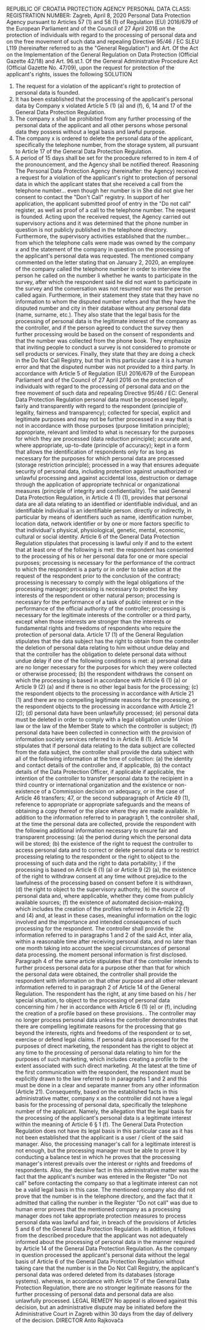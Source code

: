 REPUBLIC OF CROATIA 
PROTECTION AGENCY PERSONAL 
DATA CLASS: 
REGISTRATION NUMBER: 
Zagreb, April 8, 2020
Personal Data Protection Agency pursuant to Articles 57 (1) and 58 (1) of Regulation (EU) 2016/679 of the European Parliament and of the Council of 27 April 2016 on the protection of individuals with regard to the processing of personal data and on the free movement of such data and repealing Directive 95/46 / EC SLEU L119 (hereinafter referred to as the "General Regulation") and Art. Of the Act on the Implementation of the General Regulation on Data Protection (Official Gazette 42/18) and Art. 96.st.1. Of the General Administrative Procedure Act (Official Gazette No. 47/09), upon the request for protection of the applicant's rights, issues the following
SOLUTION 
1. The request for a violation of the applicant's right to protection of personal data is founded. 
2. It has been established that the processing of the applicant's personal data by Company x violated Article 5 (1) (a) and (f), 6, 14 and 17 of the General Data Protection Regulation. 
3. The company x shall be prohibited from any further processing of the personal data of the applicant and all other persons whose personal data they possess without a legal basis and lawful purpose. 
4. The company x is ordered to delete the personal data of the applicant, specifically the telephone number, from the storage system, all pursuant to Article 17 of the General Data Protection Regulation. 
5. A period of 15 days shall be set for the procedure referred to in item 4 of the pronouncement, and the Agency shall be notified thereof. 
Reasoning 
The Personal Data Protection Agency (hereinafter: the Agency) received a request for a violation of the applicant's right to protection of personal data in which the applicant states that she received a call from the telephone number… even though her number is in She did not give her consent to contact the "Don't Call" registry. In support of her application, the applicant submitted proof of entry in the "Do not call" register, as well as proof of a call to the telephone number. 
The request is founded. Acting upon the received request, the Agency carried out supervisory actions and it was determined that the phone number in question is not publicly published in the telephone directory. Furthermore, the supervisory activities established that the number… from which the telephone calls were made was owned by the company x and the statement of the company in question on the processing of the applicant's personal data was requested. 
The mentioned company commented on the letter stating that on January 2, 2020, an employee of the company called the telephone number in order to interview the person he called on the number li whether he wants to participate in the survey, after which the respondent said he did not want to participate in the survey and the conversation was not resumed nor was the person called again. Furthermore, in their statement they state that they have no information to whom the disputed number refers and that they have the disputed number and city in their database without any personal data (name, surname, etc.). They also state that the legal basis for the processing of personal data is the legitimate interest of the company as the controller, and if the person agreed to conduct the survey then further processing would be based on the consent of respondents and that the number was collected from the phone book. They emphasize that inviting people to conduct a survey is not considered to promote or sell products or services. Finally, they state that they are doing a check in the Do Not Call Registry, but that in this particular case it is a human error and that the disputed number was not provided to a third party. 
In accordance with Article 5 of Regulation (EU) 2016/679 of the European Parliament and of the Council of 27 April 2016 on the protection of individuals with regard to the processing of personal data and on the free movement of such data and repealing Directive 95/46 / EC: General Data Protection Regulation personal data must be processed legally, fairly and transparently with regard to the respondent (principle of legality, fairness and transparency); collected for special, explicit and legitimate purposes and may not be further processed in a way that is not in accordance with those purposes (purpose limitation principle); appropriate, relevant and limited to what is necessary for the purposes for which they are processed (data reduction principle); accurate and, where appropriate, up-to-date (principle of accuracy); kept in a form that allows the identification of respondents only for as long as necessary for the purposes for which personal data are processed (storage restriction principle); processed in a way that ensures adequate security of personal data, including protection against unauthorized or unlawful processing and against accidental loss, destruction or damage through the application of appropriate technical or organizational measures (principle of integrity and confidentiality).
The said General Data Protection Regulation, in Article 4 (1) (1), provides that personal data are all data relating to an identified or identifiable individual, and an identifiable individual is an identifiable person. directly or indirectly, in particular by means of identifiers such as name, identification number, location data, network identifier or by one or more factors specific to that individual's physical, physiological, genetic, mental, economic, cultural or social identity.
Article 6 of the General Data Protection Regulation stipulates that processing is lawful only if and to the extent that at least one of the following is met: the respondent has consented to the processing of his or her personal data for one or more special purposes; processing is necessary for the performance of the contract to which the respondent is a party or in order to take action at the request of the respondent prior to the conclusion of the contract; processing is necessary to comply with the legal obligations of the processing manager; processing is necessary to protect the key interests of the respondent or other natural person; processing is necessary for the performance of a task of public interest or in the performance of the official authority of the controller; processing is necessary for the legitimate interests of the controller or a third party, except when those interests are stronger than the interests or fundamental rights and freedoms of respondents who require the protection of personal data.
Article 17 (1) of the General Regulation stipulates that the data subject has the right to obtain from the controller the deletion of personal data relating to him without undue delay and that the controller has the obligation to delete personal data without undue delay if one of the following conditions is met: a) personal data are no longer necessary for the purposes for which they were collected or otherwise processed; (b) the respondent withdraws the consent on which the processing is based in accordance with Article 6 (1) (a) or Article 9 (2) (a) and if there is no other legal basis for the processing; (c) the respondent objects to the processing in accordance with Article 21 (1) and there are no compelling legitimate reasons for the processing, or the respondent objects to the processing in accordance with Article 21 (2); (d) personal data have been unlawfully processed; (e) personal data must be deleted in order to comply with a legal obligation under Union law or the law of the Member State to which the controller is subject; (f) personal data have been collected in connection with the provision of information society services referred to in Article 8 (1).
Article 14 stipulates that if personal data relating to the data subject are collected from the data subject, the controller shall provide the data subject with all of the following information at the time of collection: (a) the identity and contact details of the controller and, if applicable, (b) the contact details of the Data Protection Officer, if applicable if applicable, the intention of the controller to transfer personal data to the recipient in a third country or international organization and the existence or non-existence of a Commission decision on adequacy, or in the case of Article 46 transfers; 47, or the second subparagraph of Article 49 (1), reference to appropriate or appropriate safeguards and the means of obtaining a copy thereof or the place where they are made available. In addition to the information referred to in paragraph 1, the controller shall, at the time the personal data are collected, provide the respondent with the following additional information necessary to ensure fair and transparent processing: (a) the period during which the personal data will be stored; (b) the existence of the right to request the controller to access personal data and to correct or delete personal data or to restrict processing relating to the respondent or the right to object to the processing of such data and the right to data portability; ) if the processing is based on Article 6 (1) (a) or Article 9 (2) (a), the existence of the right to withdraw consent at any time without prejudice to the lawfulness of the processing based on consent before it is withdrawn, (d) the right to object to the supervisory authority, (e) the source of personal data and, where applicable, whether they come from publicly available sources; (f) the existence of automated decision-making, which includes the creation of the profiles referred to in Article 22 (1) and (4) and, at least in these cases, meaningful information on the logic involved and the importance and intended consequences of such processing for the respondent. The controller shall provide the information referred to in paragraphs 1 and 2 of the said Act, inter alia, within a reasonable time after receiving personal data, and no later than one month taking into account the special circumstances of personal data processing. the moment personal information is first disclosed. Paragraph 4 of the same article stipulates that if the controller intends to further process personal data for a purpose other than that for which the personal data were obtained, the controller shall provide the respondent with information on that other purpose and all other relevant information referred to in paragraph 2 of Article 14 of the General Regulation.
The respondent has the right, at any time based on his / her special situation, to object to the processing of personal data concerning him / her in accordance with Article 6 (1) (e) or (f), including the creation of a profile based on these provisions. . The controller may no longer process personal data unless the controller demonstrates that there are compelling legitimate reasons for the processing that go beyond the interests, rights and freedoms of the respondent or to set, exercise or defend legal claims. If personal data is processed for the purposes of direct marketing, the respondent has the right to object at any time to the processing of personal data relating to him for the purposes of such marketing, which includes creating a profile to the extent associated with such direct marketing. At the latest at the time of the first communication with the respondent, the respondent must be explicitly drawn to the law referred to in paragraphs 1 and 2 and this must be done in a clear and separate manner from any other information (Article 21).
Consequently, based on the established facts in this administrative matter, company x as the controller did not have a legal basis for the processing of personal data, specifically the telephone number of the applicant. Namely, the allegation that the legal basis for the processing of the applicant's personal data is a legitimate interest within the meaning of Article 6 § 1 (f). The General Data Protection Regulation does not have its legal basis in this particular case as it has not been established that the applicant is a user / client of the said manager. Also, the processing manager's call for a legitimate interest is not enough, but the processing manager must be able to prove it by conducting a balance test in which he proves that the processing manager's interest prevails over the interest or rights and freedoms of respondents. Also, the decisive fact in this administrative matter was the fact that the applicant's number was entered in the Register "Do not call" before contacting the company so that a legitimate interest can not be a valid legal basis in this case.
The mentioned company also did not prove that the number is in the telephone directory, and the fact that it admitted that calling the number in the Register "Do not call" was due to human error proves that the mentioned company as a processing manager does not take appropriate protection measures to process personal data was lawful and fair, in breach of the provisions of Articles 5 and 6 of the General Data Protection Regulation. 
In addition, it follows from the described procedure that the applicant was not adequately informed about the processing of personal data in the manner required by Article 14 of the General Data Protection Regulation.
As the company in question processed the applicant's personal data without the legal basis of Article 6 of the General Data Protection Regulation without taking care that the number is in the Do Not Call Registry, the applicant's personal data was ordered deleted from its databases (storage systems). whereas, in accordance with Article 17 of the General Data Protection Regulation, there are no stronger legitimate reasons for the further processing of personal data and personal data are also unlawfully processed.
LEGAL REMEDY
No appeal is allowed against this decision, but an administrative dispute may be initiated before the Administrative Court in Zagreb within 30 days from the day of delivery of the decision.
DIRECTOR Anto Rajkovača
